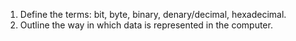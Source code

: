 1. Define the terms: bit, byte, binary, denary/decimal, hexadecimal.
2. Outline the way in which data is represented in the computer.